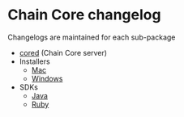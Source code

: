# Chain Core changelog

Changelogs are maintained for each sub-package

- [cored](./cmd/cored/CHANGELOG.md) (Chain Core server)
- Installers
  - [Mac](./installer/mac/CHANGELOG.md)
  - [Windows](./installer/windows/CHANGELOG.md)
- SDKs
  - [Java](./sdk/java/CHANGELOG.md)
  - [Ruby](./sdk/ruby/CHANGELOG.md)

